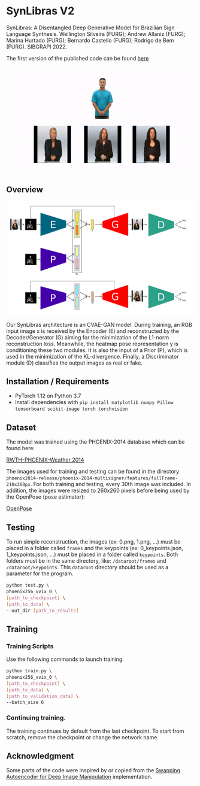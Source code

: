 # SynLibras V2

SynLibras: A Disentangled Deep Generative Model for Brazilian Sign Language Synthesis.
Wellington Silveira (FURG); Andrew Allaniz (FURG); Marina Hurtado (FURG); Bernardo Castello (FURG); 
Rodrigo de Bem (FURG).
SIBGRAPI 2022.

The first version of the published code can be found [here](https://github.com/ReplicAI/SynLibras_V1)

<img src='imgs/video-dif.gif' width="1000px"/>

## Overview

<img src='imgs/arc_final.png' width="1000px"/>

Our SynLibras architecture is an CVAE-GAN model. During training, an RGB input image x is received by the Encoder (E) and reconstructed by the Decoder/Generator (G) aiming for the minimization of the L1-norm reconstruction loss. Meanwhile, the heatmap pose representation y is conditioning these two modules. It is also the input of a Prior (P), which is used in the minimization of the KL-divergence. Finally, a Discriminator module (D) classifies the output images as real or fake.

## Installation / Requirements

- PyTorch 1.12 on Python 3.7
- Install dependencies with `pip install matplotlib numpy Pillow tensorboard scikit-image torch torchvision`

## Dataset

The model was trained using the PHOENIX-2014 database which can be found here:

[RWTH-PHOENIX-Weather 2014](https://www-i6.informatik.rwth-aachen.de/~koller/RWTH-PHOENIX/)

The images used for training and testing can be found in the directory `phoenix2014-release/phoenix-2014-multisigner/features/fullFrame-210x260px`. For both training and testing, every 30th image was included. In addition, the images were resized to 260x260 pixels before being used by the OpenPose (pose estimator):

[OpenPose](https://github.com/CMU-Perceptual-Computing-Lab/openpose)

## Testing

To run simple reconstruction, the images (ex: 0.png, 1.png, ...) must be placed in a folder called `frames` and the keypoints (ex: 0_keypoints.json, 1_keypoints.json, ...) must be placed in a folder called `keypoints`. Both folders must be in the same directory, like: `/dataroot/frames` and `/dataroot/keypoints`. This `dataroot` directory should be used as a parameter for the program.

```bash
python test.py \
phoenix256_vvix_0 \
[path_to_checkpoint] \
[path_to_data] \
--out_dir [path_to_results]
```

## Training

### Training Scripts

Use the following commands to launch training.

```bash
python train.py \
phoenix256_vvix_0 \
[path_to_checkpoint] \
[path_to_data] \
[path_to_validation_data] \
--batch_size 6
```

### Continuing training.

The training continues by default from the last checkpoint. To start from scratch, remove the checkpoint or change the network name.

## Acknowledgment

Some parts of the code were inspired by or copied from the [Swapping Autoencoder for Deep Image Manipulation](https://github.com/taesungp/swapping-autoencoder-pytorch) implementation.
